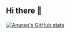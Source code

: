 ## Hi there 👋
[![Anurag's GitHub stats](https://github-readme-stats.vercel.app/api?username=eunchan)](https://github.com/anuraghazra/github-readme-stats)
<!--
**ieunchan/ieunchan** is a ✨ _special_ ✨ repository because its `README.md` (this file) appears on your GitHub profile.

Here are some ideas to get you started:

- 🔭 I’m currently working on ...
- 🌱 I’m currently learning ...
- 👯 I’m looking to collaborate on ...
- 🤔 I’m looking for help with ...
- 💬 Ask me about ...
- 📫 How to reach me: ...
- 😄 Pronouns: ...
- ⚡ Fun fact: ...
-->
